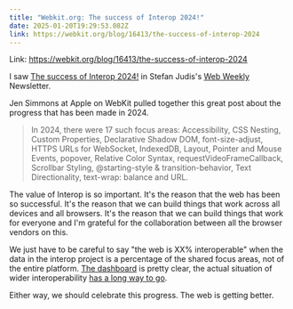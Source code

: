 ```yaml
---
title: "Webkit.org: The success of Interop 2024!"
date: 2025-01-20T19:29:53.082Z
link: https://webkit.org/blog/16413/the-success-of-interop-2024
---
```

Link: https://webkit.org/blog/16413/the-success-of-interop-2024

I saw [The success of Interop 2024!](https://webkit.org/blog/16413/the-success-of-interop-2024) in Stefan Judis's [Web Weekly](https://webweekly.email/) Newsletter.

Jen Simmons at Apple on WebKit pulled together this great post about the progress that has been made in 2024.

> In 2024, there were 17 such focus areas: Accessibility, CSS Nesting, Custom Properties, Declarative Shadow DOM, font-size-adjust, HTTPS URLs for WebSocket, IndexedDB, Layout, Pointer and Mouse Events, popover, Relative Color Syntax, requestVideoFrameCallback, Scrollbar Styling, @starting-style & transition-behavior, Text Directionality, text-wrap: balance and URL.

The value of Interop is so important. It's the reason that the web has been so successful. It's the reason that we can build things that work across all devices and all browsers. It's the reason that we can build things that work for everyone and I'm grateful for the collaboration between all the browser vendors on this.

We just have to be careful to say "the web is XX% interoperable" when the data in the interop project is a percentage of the shared focus areas, not of the entire platform. [The dashboard](https://wpt.fyi/interop-2024) is pretty clear, the actual situation of wider interoperability [has a long way to go](https://wpt.fyi/results/?label=experimental&label=master&aligned).

Either way, we should celebrate this progress. The web is getting better.